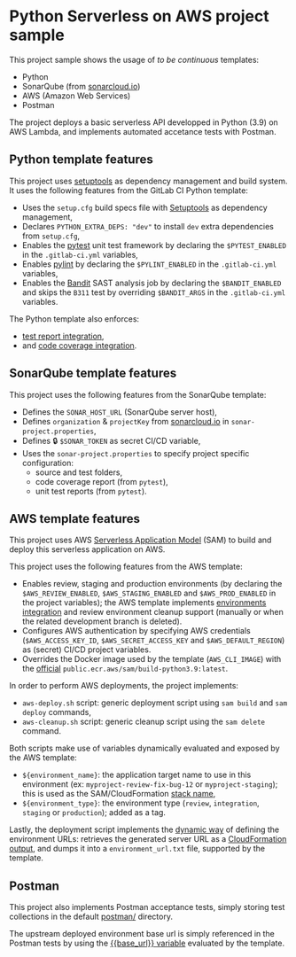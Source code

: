 # Python Serverless on AWS project sample

This project sample shows the usage of _to be continuous_ templates:

* Python
* SonarQube (from [sonarcloud.io](https://sonarcloud.io/))
* AWS (Amazon Web Services)
* Postman

The project deploys a basic serverless API developped in Python (3.9) on AWS Lambda, and implements automated accetance tests with Postman.

## Python template features

This project uses [setuptools](https://setuptools.pypa.io/en/latest/) as dependency management and build system.
It uses the following features from the GitLab CI Python template:

* Uses the `setup.cfg` build specs file with [Setuptools](https://setuptools.pypa.io/en/latest/index.html) as dependency management,
* Declares `PYTHON_EXTRA_DEPS: "dev"` to install `dev` extra dependencies from `setup.cfg`,
* Enables the [pytest](https://docs.pytest.org/) unit test framework by declaring the `$PYTEST_ENABLED` in the `.gitlab-ci.yml` variables,
* Enables [pylint](https://pylint.pycqa.org/) by declaring the `$PYLINT_ENABLED` in the `.gitlab-ci.yml` variables,
* Enables the [Bandit](https://pypi.org/project/bandit/) SAST analysis job by declaring the `$BANDIT_ENABLED` and skips the `B311`
  test by overriding `$BANDIT_ARGS` in the `.gitlab-ci.yml` variables.

The Python template also enforces:

* [test report integration](https://docs.gitlab.com/ee/ci/testing/unit_test_reports.html),
* and [code coverage integration](https://docs.gitlab.com/ee/user/project/pipelines/settings.html#test-coverage-report-badge).

## SonarQube template features

This project uses the following features from the SonarQube template:

* Defines the `SONAR_HOST_URL` (SonarQube server host),
* Defines `organization` & `projectKey` from [sonarcloud.io](https://sonarcloud.io/) in `sonar-project.properties`,
* Defines :lock: `$SONAR_TOKEN` as secret CI/CD variable,
* Uses the `sonar-project.properties` to specify project specific configuration:
    * source and test folders,
    * code coverage report (from `pytest`),
    * unit test reports (from `pytest`).

## AWS template features

This project uses AWS [Serverless Application Model](https://docs.aws.amazon.com/serverless-application-model/latest/developerguide/) 
(SAM) to build and deploy this serverless application on AWS.

This project uses the following features from the AWS template:

* Enables review, staging and production environments (by declaring the `$AWS_REVIEW_ENABLED`, `$AWS_STAGING_ENABLED` and `$AWS_PROD_ENABLED` in the project variables); the AWS template implements [environments integration](https://gitlab.com/to-be-continuous/samples/maven-on-gcloud/environments) and review environment cleanup support (manually or when the related development branch is deleted).
* Configures AWS authentication by specifying AWS credentials (`$AWS_ACCESS_KEY_ID`, `$AWS_SECRET_ACCESS_KEY` and `$AWS_DEFAULT_REGION`) as (secret) CI/CD project variables.
* Overrides the Docker image used by the template (`AWS_CLI_IMAGE`) with the [official](https://docs.aws.amazon.com/serverless-application-model/latest/developerguide/serverless-image-repositories.html) `public.ecr.aws/sam/build-python3.9:latest`.

In order to perform AWS deployments, the project implements:

* `aws-deploy.sh` script: generic deployment script using `sam build` and `sam deploy` commands,
* `aws-cleanup.sh` script: generic cleanup script using the `sam delete` command.

Both scripts make use of variables dynamically evaluated and exposed by the AWS template:

* `${environment_name}`: the application target name to use in this environment (ex: `myproject-review-fix-bug-12` or `myproject-staging`); 
  this is used as the SAM/CloudFormation [stack name](https://docs.aws.amazon.com/serverless-application-model/latest/developerguide/sam-cli-command-reference-sam-deploy.html),
* `${environment_type}`: the environment type (`review`, `integration`, `staging` or `production`); added as a tag.

Lastly, the deployment script implements the [dynamic way](https://docs.gitlab.com/ee/ci/environments/#set-dynamic-environment-urls-after-a-job-finishes) of
defining the environment URLs: retrieves the generated server URL as a [CloudFormation output](https://docs.aws.amazon.com/AWSCloudFormation/latest/UserGuide/outputs-section-structure.html), and dumps it into a `environment_url.txt` file, supported by the template.

## Postman

This project also implements Postman acceptance tests, simply storing test collections in the default [postman/](./postman) directory.

The upstream deployed environment base url is simply referenced in the Postman tests by using the [{{base_url}} variable](https://learning.postman.com/docs/sending-requests/variables/) evaluated by the template.
